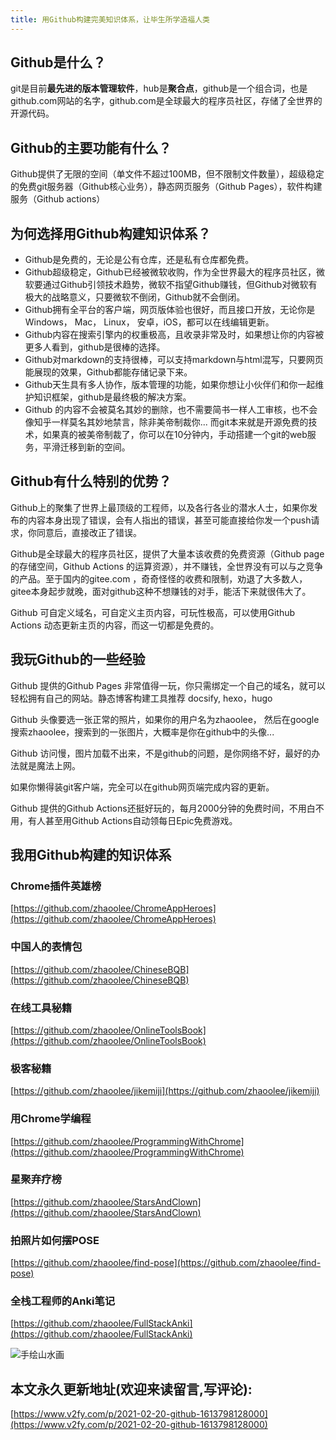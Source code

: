 ```yaml
---
title: 用Github构建完美知识体系，让毕生所学造福人类
---
```






## Github是什么？

git是目前**最先进的版本管理软件**，hub是**聚合点**，github是一个组合词，也是github.com网站的名字，github.com是全球最大的程序员社区，存储了全世界的开源代码。


## Github的主要功能有什么？

Github提供了无限的空间（单文件不超过100MB，但不限制文件数量），超级稳定的免费git服务器（Github核心业务），静态网页服务（Github Pages），软件构建服务（Github actions）


## 为何选择用Github构建知识体系？

- Github是免费的，无论是公有仓库，还是私有仓库都免费。
- Github超级稳定，Github已经被微软收购，作为全世界最大的程序员社区，微软要通过Github引领技术趋势，微软不指望Github赚钱，但Github对微软有极大的战略意义，只要微软不倒闭，Github就不会倒闭。
- Github拥有全平台的客户端，网页版体验也很好，而且接口开放，无论你是Windows， Mac， Linux， 安卓，iOS，都可以在线编辑更新。
- Github内容在搜索引擎内的权重极高，且收录非常及时，如果想让你的内容被更多人看到，github是很棒的选择。
- Github对markdown的支持很棒，可以支持markdown与html混写，只要网页能展现的效果，Github都能存储记录下来。
- Github天生具有多人协作，版本管理的功能，如果你想让小伙伴们和你一起维护知识框架，github是最终极的解决方案。
- Github 的内容不会被莫名其妙的删除，也不需要简书一样人工审核，也不会像知乎一样莫名其妙地禁言，除非美帝制裁你... 而git本来就是开源免费的技术，如果真的被美帝制裁了，你可以在10分钟内，手动搭建一个git的web服务，平滑迁移到新的空间。


## Github有什么特别的优势？

Github上的聚集了世界上最顶级的工程师，以及各行各业的潜水人士，如果你发布的内容本身出现了错误，会有人指出的错误，甚至可能直接给你发一个push请求，你同意后，直接改正了错误。

Github是全球最大的程序员社区，提供了大量本该收费的免费资源（Github page的存储空间，Github Actions 的运算资源），并不赚钱，全世界没有可以与之竞争的产品。至于国内的gitee.com ，奇奇怪怪的收费和限制，劝退了大多数人， gitee本身起步就晚，面对github这种不想赚钱的对手，能活下来就很伟大了。


Github 可自定义域名，可自定义主页内容，可玩性极高，可以使用Github Actions 动态更新主页的内容，而这一切都是免费的。

## 我玩Github的一些经验


Github 提供的Github Pages 非常值得一玩，你只需绑定一个自己的域名，就可以轻松拥有自己的网站。静态博客构建工具推荐 docsify, hexo，hugo


Github 头像要选一张正常的照片，如果你的用户名为zhaoolee， 然后在google搜索zhaoolee，搜索到的一张图片，大概率是你在github中的头像...


Github 访问慢，图片加载不出来，不是github的问题，是你网络不好，最好的办法就是魔法上网。


如果你懒得装git客户端，完全可以在github网页端完成内容的更新。

Github 提供的Github Actions还挺好玩的，每月2000分钟的免费时间，不用白不用，有人甚至用Github Actions自动领每日Epic免费游戏。


## 我用Github构建的知识体系


### Chrome插件英雄榜

[https://github.com/zhaoolee/ChromeAppHeroes](https://github.com/zhaoolee/ChromeAppHeroes)


### 中国人的表情包


[https://github.com/zhaoolee/ChineseBQB](https://github.com/zhaoolee/ChineseBQB)



### 在线工具秘籍

[https://github.com/zhaoolee/OnlineToolsBook](https://github.com/zhaoolee/OnlineToolsBook)


### 极客秘籍


[https://github.com/zhaoolee/jikemiji](https://github.com/zhaoolee/jikemiji)


### 用Chrome学编程

[https://github.com/zhaoolee/ProgrammingWithChrome](https://github.com/zhaoolee/ProgrammingWithChrome)


### 星聚弃疗榜


[https://github.com/zhaoolee/StarsAndClown](https://github.com/zhaoolee/StarsAndClown)

### 拍照片如何摆POSE

[https://github.com/zhaoolee/find-pose](https://github.com/zhaoolee/find-pose)

### 全栈工程师的Anki笔记

[https://github.com/zhaoolee/FullStackAnki](https://github.com/zhaoolee/FullStackAnki)



![手绘山水画](https://cdn.fangyuanxiaozhan.com/assets/1613798142934spH5SFph.jpeg)





## 本文永久更新地址(欢迎来读留言,写评论):

[https://www.v2fy.com/p/2021-02-20-github-1613798128000](https://www.v2fy.com/p/2021-02-20-github-1613798128000)
